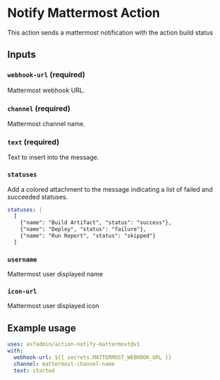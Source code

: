 # Notify Mattermost Action

This action sends a mattermost notification with the action build status

## Inputs

### `webhook-url` (required)
Mattermost webhook URL.

### `channel` (required)
Mattermost channel name.

### `text` (required)
Text to insert into the message.

### `statuses`
Add a colored attachment to the message indicating a list of failed and
succeeded statuses.

```yaml
statuses: |
  [
    {"name": "Build Artifact", "status": "success"},
    {"name": "Deploy", "status": "failure"},
    {"name": "Run Report", "status": "skipped"}
  ]

```

### `username`
Mattermost user displayed name

### `icon-url`
Mattermost user displayed icon

## Example usage

```yaml
uses: asfadmin/action-notify-mattermost@v1
with:
  webhook-url: ${{ secrets.MATTERMOST_WEBHOOK_URL }}
  channel: mattermost-channel-name
  text: started
```
